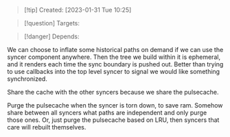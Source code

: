 
>[!tip] Created: [2023-01-31 Tue 10:25]

>[!question] Targets: 

>[!danger] Depends: 

We can choose to inflate some historical paths on demand if we can use the syncer component anywhere.  Then the tree we build within it is ephemeral, and it renders each time the sync boundary is pushed out.  Better than trying to use callbacks into the top level syncer to signal we would like something synchronized.

Share the cache with the other syncers because we share the pulsecache.

Purge the pulsecache when the syncer is torn down, to save ram.  Somehow share between all syncers what paths are independent and only purge those ones.  Or, just purge the pulsecache based on LRU, then syncers that care will rebuilt themselves.